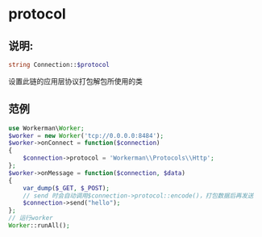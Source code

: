 # protocol

## 说明:
```php
string Connection::$protocol
```

设置此链的应用层协议打包解包所使用的类


## 范例


```php
use Workerman\Worker;
$worker = new Worker('tcp://0.0.0.0:8484');
$worker->onConnect = function($connection)
{
    $connection->protocol = 'Workerman\\Protocols\\Http';
};
$worker->onMessage = function($connection, $data)
{
    var_dump($_GET, $_POST);
    // send 时会自动调用$connection->protocol::encode()，打包数据后再发送
    $connection->send("hello");
};
// 运行worker
Worker::runAll();
```
